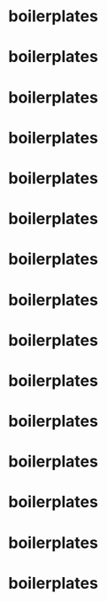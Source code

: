 
# boilerplates
# boilerplates
# boilerplates
# boilerplates
# boilerplates
# boilerplates
# boilerplates
# boilerplates
# boilerplates
# boilerplates
# boilerplates
# boilerplates
# boilerplates
# boilerplates
# boilerplates

